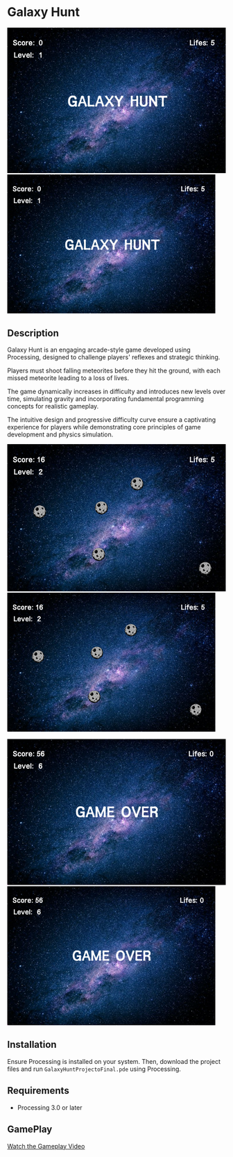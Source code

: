 # Galaxy Hunt

![Galaxy Hunt](./images/1.png)
<img src="./images/1.png" alt="Gameplay" width="480" height="320">

## Description
Galaxy Hunt is an engaging arcade-style game developed using Processing, designed to challenge players' reflexes and strategic thinking. 

Players must shoot falling meteorites before they hit the ground, with each missed meteorite leading to a loss of lives.

The game dynamically increases in difficulty and introduces new levels over time, simulating gravity and incorporating fundamental programming concepts for realistic gameplay.

The intuitive design and progressive difficulty curve ensure a captivating experience for players while demonstrating core principles of game development and physics simulation.

![Gameplay](./images/2.png)
<img src="./images/2.png" alt="Gameplay" width="480" height="320">

![Level Progression](./images/3.png)
<img src="./images/3.png" alt="Gameplay" width="480" height="320">

## Installation
Ensure Processing is installed on your system. Then, download the project files and run `GalaxyHuntProjectoFinal.pde` using Processing.

## Requirements
- Processing 3.0 or later

## GamePlay

[Watch the Gameplay Video](./Video_GalaxyHunt.mp4)

